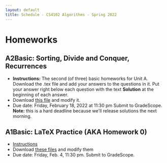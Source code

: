 ```yaml
---
layout: default
title: Schedule - CS4102 Algorithms - Spring 2022 
---
```


# Homeworks

## A2Basic: Sorting, Divide and Conquer, Recurrences

* **Instructions:** The second (of three) basic homeworks for Unit A. Download the .tex file and add your answers to the questions in it. Put your answer right below each question with the text **Solution** at the beginning of each answer.
* Download [this file](../unita/basic/latex/cs4102_a-basic2.tex) and modify it.
* Due date: Friday, February 18, 2022 at 11:30 pm  Submit to GradeScope. **Note:** this is a hard deadline because we'll release solutions the next morning.

## A1Basic: LaTeX Practice (AKA Homework 0)

* [Instructions](../unita/basic/latex/cs4102_A1basic.pdf)
* Download [these files](../unita/basic/latex/cs4102_A1basic.zip) and modify them
* Due date: Friday, Feb. 4, 11:30 pm.  Submit to GradeScope.

